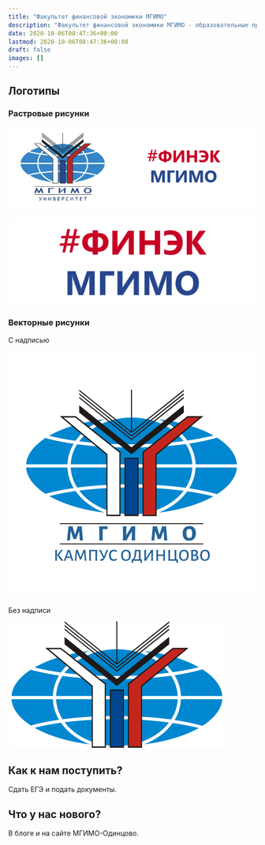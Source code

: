 ```yaml
---
title: "Факультет финансовой экономики МГИМО"
description: "Факультет финансовой экономики МГИМО - образовательные программы по экономике, менеджменту и бизнес-информатике на собственном кампусе в Одинцово."
date: 2020-10-06T08:47:36+00:00
lastmod: 2020-10-06T08:47:36+00:00
draft: false
images: []
---
```


<!-- Перенести в static -->

## Логотипы

### Растровые рисунки

![image alt text](logo/front_dash.png)

![image alt text](logo/finec.png)

### Векторные рисунки

С надписью

![image alt text](logo/vector-caption.svg)

Без надписи

![image alt text](logo/vector.svg)

## Как к нам поступить?

Сдать ЕГЭ и подать документы.

## Что у нас нового?

В блоге и на сайте МГИМО-Одинцово.
